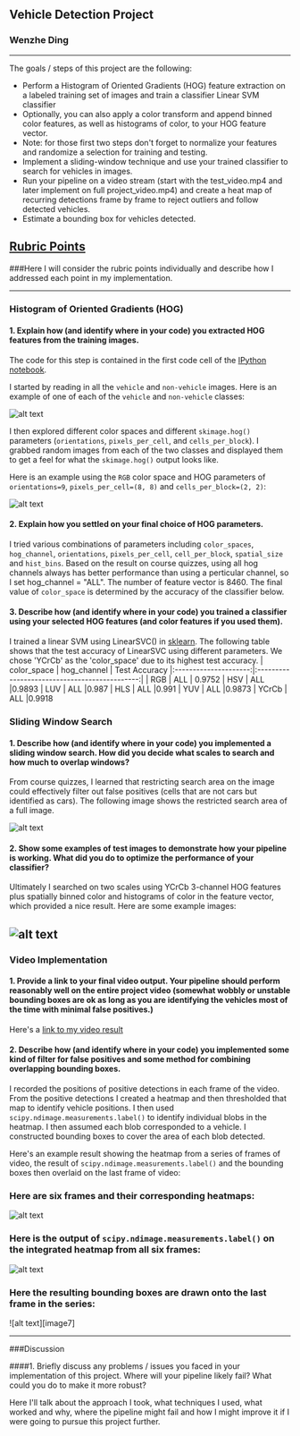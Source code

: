## Vehicle Detection Project
### Wenzhe Ding
---
The goals / steps of this project are the following:

* Perform a Histogram of Oriented Gradients (HOG) feature extraction on a labeled training set of images and train a classifier Linear SVM classifier
* Optionally, you can also apply a color transform and append binned color features, as well as histograms of color, to your HOG feature vector. 
* Note: for those first two steps don't forget to normalize your features and randomize a selection for training and testing.
* Implement a sliding-window technique and use your trained classifier to search for vehicles in images.
* Run your pipeline on a video stream (start with the test_video.mp4 and later implement on full project_video.mp4) and create a heat map of recurring detections frame by frame to reject outliers and follow detected vehicles.
* Estimate a bounding box for vehicles detected.

[//]: # (Image References)
[image1]: ./output_images/car_not_car.png
[image2]: ./output_images/HOG_example.png
[image3]: ./output_images/sliding_windows.png
[image4]: ./output_images/initial_detection.png
[image5]: ./output_images/bboxes_and_heat.png
[image6]: ./output_images/output_bboxes.png
[video1]: ./test_video_detection.mp4

## [Rubric Points](https://review.udacity.com/#!/rubrics/513/view) 
###Here I will consider the rubric points individually and describe how I addressed each point in my implementation.  

---

### Histogram of Oriented Gradients (HOG)

#### 1. Explain how (and identify where in your code) you extracted HOG features from the training images.

The code for this step is contained in the first code cell of the [IPython notebook](SDC_nanodegree/CarND-Vehicle-Detection/CarND-Vehicle-Detection.ipynb).  

I started by reading in all the `vehicle` and `non-vehicle` images.  Here is an example of one of each of the `vehicle` and `non-vehicle` classes:

![alt text][image1]

I then explored different color spaces and different `skimage.hog()` parameters (`orientations`, `pixels_per_cell`, and `cells_per_block`).  I grabbed random images from each of the two classes and displayed them to get a feel for what the `skimage.hog()` output looks like.

Here is an example using the `RGB` color space and HOG parameters of `orientations=9`, `pixels_per_cell=(8, 8)` and `cells_per_block=(2, 2)`:

![alt text][image2]

#### 2. Explain how you settled on your final choice of HOG parameters.

I tried various combinations of parameters including `color_spaces`, `hog_channel`, `orientations`, `pixels_per_cell`, `cell_per_block`, `spatial_size` and `hist_bins`. Based on the result on course quizzes, using all hog channels always has better performance than using a perticular channel, so I set hog_channel = "ALL". The number of feature vector is 8460. The final value of `color_space` is determined by the accuracy of the classifier below.

#### 3. Describe how (and identify where in your code) you trained a classifier using your selected HOG features (and color features if you used them).

I trained a linear SVM using LinearSVC() in [sklearn](http://scikit-learn.org/stable/modules/generated/sklearn.svm.LinearSVC.html). The following table shows that the test accuracy of LinearSVC using different parameters. We chose 'YCrCb' as the 'color_space' due to its highest test accuracy.
| color_space         		|     hog_channel	        					| Test Accuracy
|:---------------------:|:---------------------------------------------:| 
| RGB         		| ALL   							| 0.9752
| HSV    	| ALL 	|0.9893
| LUV					|	ALL											|0.987
| HLS	      	| ALL				|0.991
| YUV    |  ALL			|0.9873
| YCrCb    |  ALL			|0.9918

### Sliding Window Search

#### 1. Describe how (and identify where in your code) you implemented a sliding window search.  How did you decide what scales to search and how much to overlap windows?

From course quizzes, I learned that restricting search area on the image could effectively filter out false positives (cells that are not cars but identified as cars). The following image shows the restricted search area of a full image.

![alt text][image3]

#### 2. Show some examples of test images to demonstrate how your pipeline is working.  What did you do to optimize the performance of your classifier?

Ultimately I searched on two scales using YCrCb 3-channel HOG features plus spatially binned color and histograms of color in the feature vector, which provided a nice result.  Here are some example images:

![alt text][image4]
---

### Video Implementation

#### 1. Provide a link to your final video output.  Your pipeline should perform reasonably well on the entire project video (somewhat wobbly or unstable bounding boxes are ok as long as you are identifying the vehicles most of the time with minimal false positives.)
Here's a [link to my video result](./project_video.mp4)


#### 2. Describe how (and identify where in your code) you implemented some kind of filter for false positives and some method for combining overlapping bounding boxes.

I recorded the positions of positive detections in each frame of the video.  From the positive detections I created a heatmap and then thresholded that map to identify vehicle positions.  I then used `scipy.ndimage.measurements.label()` to identify individual blobs in the heatmap.  I then assumed each blob corresponded to a vehicle.  I constructed bounding boxes to cover the area of each blob detected.  

Here's an example result showing the heatmap from a series of frames of video, the result of `scipy.ndimage.measurements.label()` and the bounding boxes then overlaid on the last frame of video:

### Here are six frames and their corresponding heatmaps:

![alt text][image5]

### Here is the output of `scipy.ndimage.measurements.label()` on the integrated heatmap from all six frames:
![alt text][image6]

### Here the resulting bounding boxes are drawn onto the last frame in the series:
![alt text][image7]



---

###Discussion

####1. Briefly discuss any problems / issues you faced in your implementation of this project.  Where will your pipeline likely fail?  What could you do to make it more robust?

Here I'll talk about the approach I took, what techniques I used, what worked and why, where the pipeline might fail and how I might improve it if I were going to pursue this project further.  

